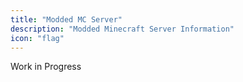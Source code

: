 ```yaml
---
title: "Modded MC Server"
description: "Modded Minecraft Server Information"
icon: "flag"
---
```

Work in Progress